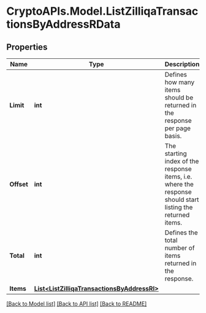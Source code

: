 # CryptoAPIs.Model.ListZilliqaTransactionsByAddressRData

## Properties

Name | Type | Description | Notes
------------ | ------------- | ------------- | -------------
**Limit** | **int** | Defines how many items should be returned in the response per page basis. | 
**Offset** | **int** | The starting index of the response items, i.e. where the response should start listing the returned items. | 
**Total** | **int** | Defines the total number of items returned in the response. | 
**Items** | [**List&lt;ListZilliqaTransactionsByAddressRI&gt;**](ListZilliqaTransactionsByAddressRI.md) |  | 

[[Back to Model list]](../README.md#documentation-for-models) [[Back to API list]](../README.md#documentation-for-api-endpoints) [[Back to README]](../README.md)

